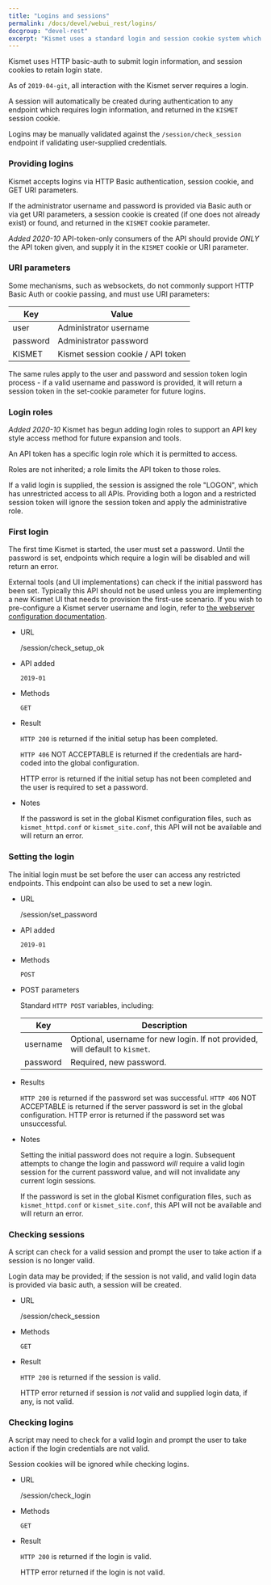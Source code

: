 ```yaml
---
title: "Logins and sessions"
permalink: /docs/devel/webui_rest/logins/
docgroup: "devel-rest"
excerpt: "Kismet uses a standard login and session cookie system which is easily supported by most HTTP libraries."
---
```


Kismet uses HTTP basic-auth to submit login information, and session cookies to retain login state.  

As of `2019-04-git`, all interaction with the Kismet server requires a login.

A session will automatically be created during authentication to any endpoint which requires login information, and returned in the `KISMET` session cookie.

Logins may be manually validated against the `/session/check_session` endpoint if validating user-supplied credentials.

### Providing logins

Kismet accepts logins via HTTP Basic authentication, session cookie, and GET URI parameters.

If the administrator username and password is provided via Basic auth or via get URI parameters, a session cookie is created (if one does not already exist) or found, and returned in the `KISMET` cookie parameter.

*Added 2020-10* API-token-only consumers of the API should provide *ONLY* the API token given, and supply it in the `KISMET` cookie or URI parameter.

### URI parameters

Some mechanisms, such as websockets, do not commonly support HTTP Basic Auth or cookie passing, and must use URI parameters:

| Key      | Value                             |
| ---      | -----                             |
| user     | Administrator username            |
| password | Administrator password            |
| KISMET   | Kismet session cookie / API token |

The same rules apply to the user and password and session token login process - if a valid username and password is provided, it will return a session token in the set-cookie parameter for future logins.

### Login roles

*Added 2020-10* Kismet has begun adding login roles to support an API key style access method for future expansion and tools.

An API token has a specific login role which it is permitted to access.

Roles are not inherited; a role limits the API token to those roles.

If a valid login is supplied, the session is assigned the role "LOGON", which has unrestricted access to all APIs.  Providing both a logon and a restricted session token will ignore the session token and apply the administrative role.

### First login

The first time Kismet is started, the user must set a password.  Until the password is set, endpoints which require a login will be disabled and will return an error.

External tools (and UI implementations) can check if the initial password has been set.  Typically this API should not be used unless you are implementing a new Kismet UI that needs to provision the first-use scenario.  If you wish to pre-configure a Kismet server username and login, refer to [the webserver configuration documentation](/docs/readme/webserver).

* URL 

    /session/check_setup_ok

* API added

    `2019-01`

* Methods

    `GET`

* Result

    `HTTP 200` is returned if the initial setup has been completed.

    `HTTP 406` NOT ACCEPTABLE is returned if the credentials are hard-coded into the global configuration.  

    HTTP error is returned if the initial setup has not been completed and the user is required to set a password.

* Notes

    If the password is set in the global Kismet configuration files, such as `kismet_httpd.conf` or `kismet_site.conf`, this API will not be available and will return an error.

### Setting the login

The initial login must be set before the user can access any restricted endpoints.  This endpoint can also be used to set a new login.

* URL

    /session/set_password

* API added

    `2019-01`

* Methods

    `POST`

* POST parameters

    Standard `HTTP POST` variables, including:

    | Key      | Description                                                                   |
    | ---      | -----------                                                                   |
    | username | Optional, username for new login.  If not provided, will default to `kismet`. |
    | password | Required, new password.                                                       |

* Results

    `HTTP 200` is returned if the password set was successful. 
    `HTTP 406` NOT ACCEPTABLE is returned if the server password is set in the global configuration. 
    HTTP error is returned if the password set was unsuccessful. 

* Notes

    Setting the initial password does not require a login.  Subsequent attempts to change the login and password *will* require a valid login session for the current password value, and will not invalidate any current login sessions.

    If the password is set in the global Kismet configuration files, such as `kismet_httpd.conf` or `kismet_site.conf`, this API will not be available and will return an error.

### Checking sessions

A script can check for a valid session and prompt the user to take action if a session is no longer valid.

Login data may be provided; if the session is not valid, and valid login data is provided via basic auth, a session will be created.

* URL

    /session/check_session

* Methods

    `GET`

* Result

    `HTTP 200` is returned if the session is valid.

    HTTP error returned if session is *not* valid and supplied login data, if any, is not valid.

### Checking logins

A script may need to check for a valid login and prompt the user to take action if the login credentials are not valid.

Session cookies will be ignored while checking logins.

* URL

    /session/check_login

* Methods
    
    `GET`

* Result

    `HTTP 200` is returned if the login is valid.

    HTTP error returned if the login is not valid.

